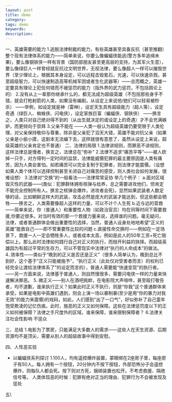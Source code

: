 ```yaml
---
layout: post
title: demo
category: 
tags: demo
keywords: 
description: 
---
```



一、英雄需要的能力
1.逃脱法律制裁的能力，有些英雄甚至具备反抗（甚至推翻）整个现有法律体系的能力——简单来说，你要么像蝙蝠侠能逃(警方多年追缉未果)，要么像钢铁侠一样有背景（国防部朋友甚至更高层的支持，为其军火生意），要么像绿巨人一样曾经就反抗过文明世界，无视法律，要么像超人一样可以摧毁世界（至少理论上，根据其本身设定，可以远程击毁氪石，光速，可以快速杀戮，甚至超级智力，可以快速制造高等机械军团或者生化武器等）——总而概之，英雄一定要具有理论上犯任何错而不被惩罚的能力（指外界的武力惩罚，不包括舆论上的）
2.没有从上一辈那你继承什么的，都无法成为超级英雄（不包括那些身手不错，就会打枪射箭的人类，如果没有编剧，从设定上来说他/她们可以轻易被秒杀）
——举例，如设定就是神（雷神），设定天生具有超级能力（超人等），设定奇遇（绿巨人、蜘蛛侠、闪电侠），设定家族巨富（蝙蝠侠、钢铁侠）
——换言之，人类只对自己绝对得不到的（从出生就决定的或设定上的奇遇）才不会充满嫉妒，而更倾向于崇拜
3.父亲不能在
——人类一般认为超级英雄仍要受限于人类伦理，对父亲保持敬仰与尊重，除非是父亲犯了滔天大错，英雄不能对抗父亲（如果父亲是小偷小摸，这剧本无法编下去，这样就很有意思了，虽然从设定上来说，超级英雄的父亲肯定也不普通）
二、法律的局限
1.法律讲规则，而罪恶不讲规则，这样法律总是慢者，换言之，法律总在“弥补”
2.法律不追求“痛苦平等”——被人砍掉一只手，对方得判一定时间的监禁，法律能威慑犯罪的最主要原因是人类有痛苦，因为人类会害怕。如若痛苦可以完全复制于犯罪者，则法律才能震慑。（设想如果人类个体可以选择控制甚至关闭自己对痛苦的感受，则人类社会如何发展，很难设想）
3.法律对“交换”的一般看法——法律常常妥协
举几个例子：
a.面对区域毁灭性的武器——(类似：犯罪群体拥有核弹与给养，总之需要进攻他们，但肯定不能完全控制所有人。换言之核弹会爆炸，进攻者会死)，显然如果武装者人数足够的话，比如朝鲜这样大的武装，攻击必然是庞大的武装才能达到，但这些都会牺牲——换言之，人类需要像超人这样的力量，可以不计个人生死
b.近与远的营救——简单来说，你（普通人）和重要性人物（如政治官员）均在同等时间下需要救援,你要近很多。对当时有效的那一个救援力量来说，选择谁的问题。毫无疑问，法律，或者普通群体会做出重要性的选择，当然，普通人设身处地地希望“正义的英雄”能救自己——即不管重要性比较的问题
c.直接性命交换时——例如在一定场景下，救援一人一定会牺牲多人，或者成本太高，例如是此人的50年工资+死亡赔偿以上。那么此时法律如何践行自己对正义的执行，而抛开利益的抉择。而超级英雄因为有超过平常的生存力，可以不管现实中法律对“执行的人命成本”的做法。
4..效率性——类似于“晚到的正义是否还是正义”（很多人简单认为，晚到总比不到好，这个基于“正义只能被施予”，“执行正义（此处仅对受害者而言）的权利已经完全让渡给法律体系了”的设定而言的），普通人需要能“快速变现”的执行者。
——另一方面来说，法律基于普通人，则自然慢很多，需要闪电侠一样的力量来快速解决罪恶。
5..微正义——别人在酒吧挑衅，在电影院大声喧哗，甚至殴打敬告者，均不道歉，谁来执行正义？如果此时正义不执行，则是“你我”这个普通群体来承受。如果是电影中英雄们遇到，则会上演一场以暴制暴(至少是用“你的暴力对我无效”的能力来震慑)的戏码，如此，人们感到“出了一口气”，好似弥补了自己童年饱受欺凌的记忆伤痕。此时，施恶的正义又如何保障。这些在法律惩罚度以下的正义如何被保障？法律之手尺度外的区域，谁来保障，谁来限制保障者？
6.法律关注社会性影响
不惩众

三、总结
1.电影为了票房，只能满足大多数人的需求——这些人在天生资源、后期资源均不是顶尖，需要从别人的超级故事中得到安慰。

四、人性恶实验

* 以蝙蝠侠系列探讨
1.100人，均有遥控爆炸装置，蒙眼绑在2座房子里，每座房子有50人。每人拥有一个按钮，20分钟内不按下按钮，外部恐怖分子会遥控爆炸，则每队人都会死。按下则对方死，捆绑装置也松开。不考虑救援、隔绝信号等。
人类体现恶的时候：犯罪有绝对正当的理由、犯罪行为不会被发现及惩处

五\



